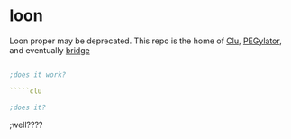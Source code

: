 loon
====

Loon proper may be deprecated. This repo is the home of [Clu](notes/clu/clu.md), [PEGylator](notes/pegylator/pegylator.md), and eventually [bridge](notes/bluesky/bridge.md)


````clojure

;does it work?

`````clu

;does it?
`````

;well????

``````


